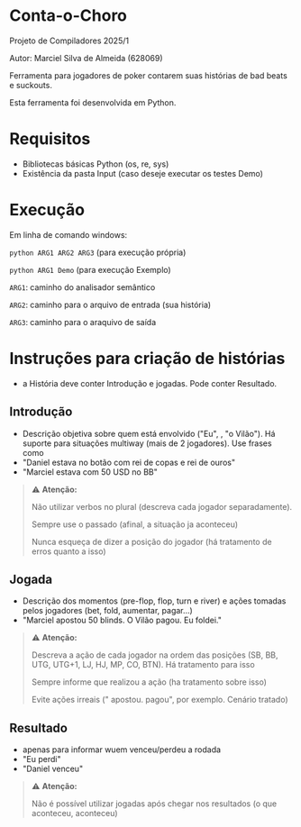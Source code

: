 # Conta-o-Choro

Projeto de Compiladores 2025/1

Autor: Marciel Silva de Almeida (628069)

Ferramenta para jogadores de poker contarem suas histórias de bad beats e suckouts.

Esta ferramenta foi desenvolvida em Python.

# Requisitos
- Bibliotecas básicas Python (os, re, sys)
- Existência da pasta Input (caso deseje executar os testes Demo)

# Execução

Em linha de comando windows:

`python ARG1 ARG2 ARG3` (para execução própria)

`python ARG1 Demo` (para execução Exemplo)

`ARG1`: caminho do analisador semântico

`ARG2`: caminho para o arquivo de entrada (sua história)

`ARG3`: caminho para o araquivo de saída

# Instruções para criação de histórias
- a História deve conter Introdução e jogadas. Pode conter Resultado.

## Introdução
- Descrição objetiva sobre quem está envolvido ("Eu", <Nome do jogador>, "o Vilão"). Há suporte para situações multiway (mais de 2 jogadores). Use frases como
- "Daniel estava no botão com rei de copas e rei de ouros"
- "Marciel estava com 50 USD no BB"

> ⚠️ **Atenção:**
> 
> Não utilizar verbos no plural (descreva cada jogador separadamente).
>
> Sempre use o passado (afinal, a situação ja aconteceu)
>
> Nunca esqueça de dizer a posição do jogador (há tratamento de erros quanto a isso)

## Jogada
- Descrição dos momentos (pre-flop, flop, turn e river) e ações tomadas pelos jogadores (bet, fold, aumentar, pagar...)
- "Marciel apostou 50 blinds. O Vilão pagou. Eu foldei."

> ⚠️ **Atenção:**
>
> Descreva a ação de cada jogador na ordem das posições (SB, BB, UTG, UTG+1, LJ, HJ, MP, CO, BTN). Há tratamento para isso
>
> Sempre informe que realizou a ação (ha tratamento sobre isso)
>
> Evite ações irreais ("<Jogador A> apostou. <Jogador A> pagou", por exemplo. Cenário tratado)
## Resultado

- apenas para informar wuem venceu/perdeu a rodada
- "Eu perdi"
- "Daniel venceu"


> ⚠️ **Atenção:**
>
> Não é possível utilizar jogadas após chegar nos resultados (o que aconteceu, aconteceu)

